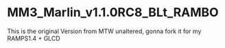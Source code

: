 # MM3_Marlin_v1.1.0RC8_BLt_RAMBO
This is the original Version from MTW unaltered, gonna fork it for my RAMPS1.4 + GLCD
